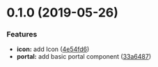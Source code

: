 # 0.1.0 (2019-05-26)


### Features

* **icon:** add Icon ([4e54fd6](https://github.com/worldzhao/dora-ui/commit/4e54fd6))
* **portal:** add basic portal component ([33a6487](https://github.com/worldzhao/dora-ui/commit/33a6487))



